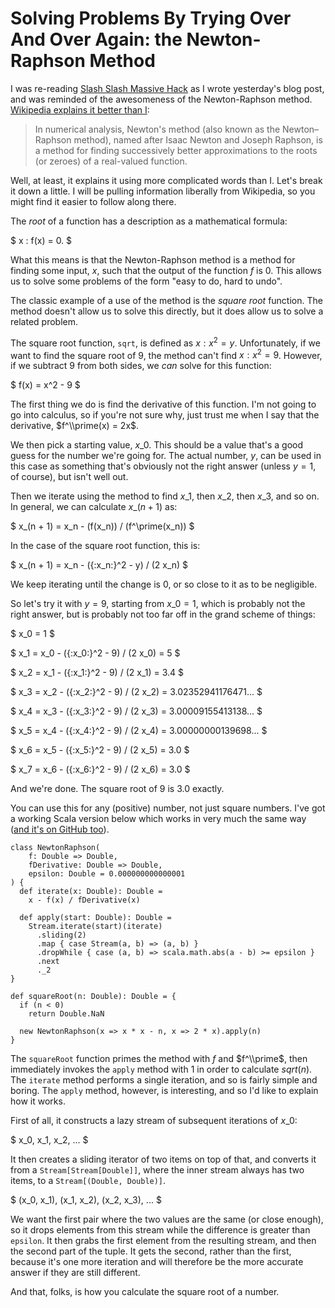 # Solving Problems By Trying Over And Over Again: the Newton-Raphson Method

I was re-reading [Slash Slash Massive Hack][] as I wrote yesterday's blog post, and was reminded of the awesomeness of the Newton-Raphson method. [Wikipedia explains it better than I][Newton's method]:

> In numerical analysis, Newton's method (also known as the Newton–Raphson method), named after Isaac Newton and Joseph Raphson, is a method for finding successively better approximations to the roots (or zeroes) of a real-valued function.

Well, at least, it explains it using more complicated words than I. Let's break it down a little. I will be pulling information liberally from Wikipedia, so you might find it easier to follow along there.

The *root* of a function has a description as a mathematical formula:

$ x : f(x) = 0. $

What this means is that the Newton-Raphson method is a method for finding some input, $x$, such that the output of the function $f$ is $0$. This allows us to solve some problems of the form "easy to do, hard to undo".

The classic example of a use of the method is the *square root* function. The method doesn't allow us to solve this directly, but it does allow us to solve a related problem.

The square root function, `sqrt`, is defined as $x : x^2 = y$. Unfortunately, if we want to find the square root of $9$, the method can't find $x : x^2 = 9$. However, if we subtract $9$ from both sides, we *can* solve for this function:

$ f(x) = x^2 - 9 $

The first thing we do is find the derivative of this function. I'm not going to go into calculus, so if you're not sure why, just trust me when I say that the derivative, $f^\\prime(x) = 2x$.

We then pick a starting value, $x\_0$. This should be a value that's a good guess for the number we're going for. The actual number, $y$, can be used in this case as something that's obviously not the right answer (unless $y = 1$, of course), but isn't well out.

Then we iterate using the method to find $x\_1$, then $x\_2$, then $x\_3$, and so on. In general, we can calculate $x\_(n + 1)$ as:

$ x\_(n + 1) = x\_n - (f(x\_n)) / (f^\prime(x\_n)) $

In the case of the square root function, this is:

$ x\_(n + 1) = x\_n - ({:x\_n:}^2 - y) / (2 x\_n) $

We keep iterating until the change is 0, or so close to it as to be negligible.

So let's try it with $y = 9$, starting from $x\_0 = 1$, which is probably not the right answer, but is probably not too far off in the grand scheme of things:

$ x\_0 = 1 $

$ x\_1 = x\_0 - ({:x\_0:}^2 - 9) / (2 x\_0) = 5 $

$ x\_2 = x\_1 - ({:x\_1:}^2 - 9) / (2 x\_1) = 3.4 $

$ x\_3 = x\_2 - ({:x\_2:}^2 - 9) / (2 x\_2) = 3.02352941176471... $

$ x\_4 = x\_3 - ({:x\_3:}^2 - 9) / (2 x\_3) = 3.00009155413138... $

$ x\_5 = x\_4 - ({:x\_4:}^2 - 9) / (2 x\_4) = 3.00000000139698... $

$ x\_6 = x\_5 - ({:x\_5:}^2 - 9) / (2 x\_5) = 3.0 $

$ x\_7 = x\_6 - ({:x\_6:}^2 - 9) / (2 x\_6) = 3.0 $

And we're done. The square root of 9 is 3.0 exactly.

You can use this for any (positive) number, not just square numbers. I've got a working Scala version below which works in very much the same way ([and it's on GitHub too][numeric-experiments]).

    class NewtonRaphson(
        f: Double => Double,
        fDerivative: Double => Double,
        epsilon: Double = 0.000000000000001
    ) {
      def iterate(x: Double): Double =
        x - f(x) / fDerivative(x)

      def apply(start: Double): Double =
        Stream.iterate(start)(iterate)
          .sliding(2)
          .map { case Stream(a, b) => (a, b) }
          .dropWhile { case (a, b) => scala.math.abs(a - b) >= epsilon }
          .next
          ._2
    }

    def squareRoot(n: Double): Double = {
      if (n < 0)
        return Double.NaN

      new NewtonRaphson(x => x * x - n, x => 2 * x).apply(n)
    }

The `squareRoot` function primes the method with $f$ and $f^\\prime$, then immediately invokes the `apply` method with $1$ in order to calculate $sqrt(n)$. The `iterate` method performs a single iteration, and so is fairly simple and boring. The `apply` method, however, is interesting, and so I'd like to explain how it works.

First of all, it constructs a lazy stream of subsequent iterations of $x\_0$:

$ x\_0, x\_1, x\_2, ... $

It then creates a sliding iterator of two items on top of that, and converts it from a `Stream[Stream[Double]]`, where the inner stream always has two items, to a `Stream[(Double, Double)]`.

$ (x\_0, x\_1), (x\_1, x\_2), (x\_2, x\_3), ... $

We want the first pair where the two values are the same (or close enough), so it drops elements from this stream while the difference is greater than `epsilon`. It then grabs the first element from the resulting stream, and then the second part of the tuple. It gets the second, rather than the first, because it's one more iteration and will therefore be the more accurate answer if they are still different.

And that, folks, is how you calculate the square root of a number.

[Slash Slash Massive Hack]: http://monospacedmonologues.com/post/137738860257/slash-slash-massive-hack
[Newton's method]: https://en.wikipedia.org/wiki/Newton's_method
[numeric-experiments]: https://github.com/SamirTalwar/numeric-experiments
